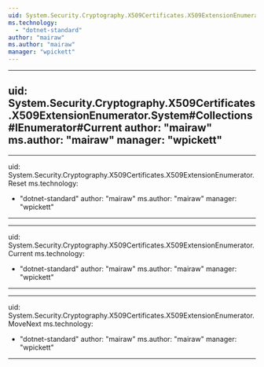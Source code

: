 ```yaml
---
uid: System.Security.Cryptography.X509Certificates.X509ExtensionEnumerator
ms.technology: 
  - "dotnet-standard"
author: "mairaw"
ms.author: "mairaw"
manager: "wpickett"
---
```


---
uid: System.Security.Cryptography.X509Certificates.X509ExtensionEnumerator.System#Collections#IEnumerator#Current
author: "mairaw"
ms.author: "mairaw"
manager: "wpickett"
---

---
uid: System.Security.Cryptography.X509Certificates.X509ExtensionEnumerator.Reset
ms.technology: 
  - "dotnet-standard"
author: "mairaw"
ms.author: "mairaw"
manager: "wpickett"
---

---
uid: System.Security.Cryptography.X509Certificates.X509ExtensionEnumerator.Current
ms.technology: 
  - "dotnet-standard"
author: "mairaw"
ms.author: "mairaw"
manager: "wpickett"
---

---
uid: System.Security.Cryptography.X509Certificates.X509ExtensionEnumerator.MoveNext
ms.technology: 
  - "dotnet-standard"
author: "mairaw"
ms.author: "mairaw"
manager: "wpickett"
---
